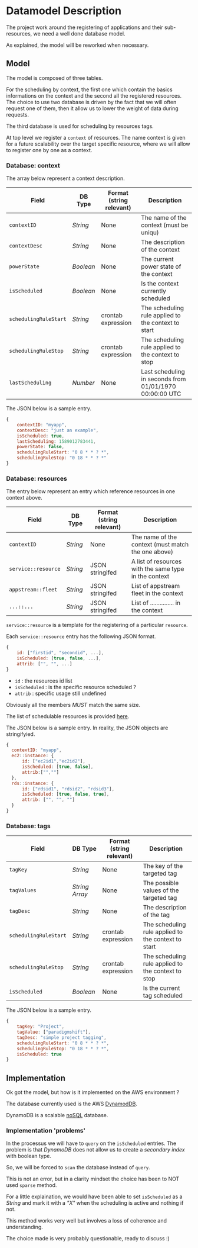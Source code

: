 # Datamodel Description

The project work around the registering of applications and their sub-resources, we need a well done database model.

As explained, the model will be reworked when necessary.

## Model

The model is composed of three tables.

For the scheduling by context, the first one which contain the basics informations on the context and the second all the registered resources.
The choice to use two database is driven by the fact that we will often request one of them, then it allow us to lower the weight of data during requests.

The third database is used for scheduling by resources tags.

At top level we register a `context` of resources. The name context is given for a future scalability over the target specific resource, where we will allow to register one by one as a context.

### Database: context

The array below represent a context description.

| Field                    | DB Type             | Format (string relevant)         | Description                                                     |
|--------------------------|---------------------|----------------------------------|-----------------------------------------------------------------|
| `contextID`              | _String_            | None                             | The name of the context (must be uniqu)                          |
| `contextDesc`            | _String_            | None                             | The description of the context                                  |
| `powerState`             | _Boolean_           | None                             | The current power state of the context                          |
| `isScheduled`            | _Boolean_           | None                             | Is the context currently scheduled                              |
| `schedulingRuleStart`    | _String_            | crontab expression               | The scheduling rule applied to the context to start             |
| `schedulingRuleStop`     | _String_            | crontab expression               | The scheduling rule applied to the context to stop              |
| `lastScheduling`         | _Number_            | None                             | Last scheduling in seconds from  01/01/1970 00:00:00 UTC        |

The JSON below is a sample entry.

```javascript
{
    contextID: "myapp",
    contextDesc: "just an example",
    isScheduled: true,
    lastScheduling: 1589012783441,
    powerState: false,
    schedulingRuleStart: "0 8 * * ? *",
    schedulingRuleStop: "0 18 * * ? *"
}
```

### Database: resources

The entry below represent an entry which reference resources in one context above.

| Field                    | DB Type             | Format (string relevant)         | Description                                                  |
|--------------------------|---------------------|----------------------------------|--------------------------------------------------------------|
| `contextID`              | _String_            | None                             | The name of the context (must match the one above)           |
| `service::resource`      | _String_            | JSON stringifed                  | A list of resources with the same type in the context        |
| `appstream::fleet`       | _String_            | JSON stringifed                  | List of appstream fleet in the context                       |
| `...::...`               | _String_            | JSON stringifed                  | List of ............... in the context                       |

`service::resource` is a template for the registering of a particular `resource`.

Each `service::resource` entry has the following JSON format.

```javascript
{
    id: ["firstid", "secondid", ...],
    isScheduled: [true, false, ...],
    attrib: ["", "", ...]
}
```

  * `id` : the resources id list
  * `isScheduled` : is the specific resource scheduled ?
  * `attrib` : specific usage still undefined

Obviously all the members *MUST* match the same size.

The list of schedulable resources is provided [here](../resources.md).

The JSON below is a sample entry. In reality, the JSON objects are stringifyied.

```javascript
{
  contextID: "myapp",
  ec2::instance: {
      id: ["ec2id1","ec2id2"],
      isScheduled: [true, false],
      attrib:["",""]
  },
  rds::instance: {
      id: ["rdsid1", "rdsid2", "rdsid3"],
      isScheduled: [true, false, true],
      attrib: ["", "", ""]
  }
}
```

### Database: tags

| Field                    | DB Type             | Format (string relevant)         | Description                                                  |
|--------------------------|---------------------|----------------------------------|--------------------------------------------------------------|
| `tagKey`                 | _String_            | None                             | The key of the targeted tag                                  |
| `tagValues`              | _String Array_      | None                             | The possible values of the targeted tag                      |
| `tagDesc`                | _String_            | None                             | The description of the tag                                   |
| `schedulingRuleStart`    | _String_            | crontab expression               | The scheduling rule applied to the context to start          |
| `schedulingRuleStop`     | _String_            | crontab expression               | The scheduling rule applied to the context to stop           |
| `isScheduled`            | _Boolean_           | None                             | Is the current tag scheduled                                 |

The JSON below is a sample entry.

```javascript
{
    tagKey: "Project",
    tagValue: ["paradigmshift"],
    tagDesc: "simple project tagging",
    schedulingRuleStart: "0 8 * * ? *",
    schedulingRuleStop: "0 18 * * ? *",
    isScheduled: true
}
```

## Implementation

Ok got the model, but how is it implemented on the AWS environment ?

The database currently used is the AWS [DynamodDB](https://docs.aws.amazon.com/amazondynamodb/latest/developerguide/Introduction.html).

DynamoDB is a scalable [noSQL](https://en.wikipedia.org/wiki/NoSQL) database.

### Implementation 'problems'

In the processus we will have to `query` on the `isScheduled` entries.
The problem is that *DynamoDB* does not allow us to create a *secondary index* with boolean type.

So, we will be forced to `scan` the database instead of `query`.

This is not an error, but in a clarity mindset the choice has been to NOT used `sparse` method.

For a little explaination, we would have been able to set `isScheduled` as a _String_ and mark it with a *"X"* when the scheduling is active and nothing if not.

This method works very well but involves a loss of coherence and understanding.

The choice made is very probably questionable, ready to discuss :)